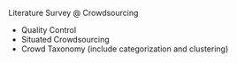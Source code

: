 Literature Survey @ Crowdsourcing
- Quality Control
- Situated Crowdsourcing
- Crowd Taxonomy (include categorization and clustering)
